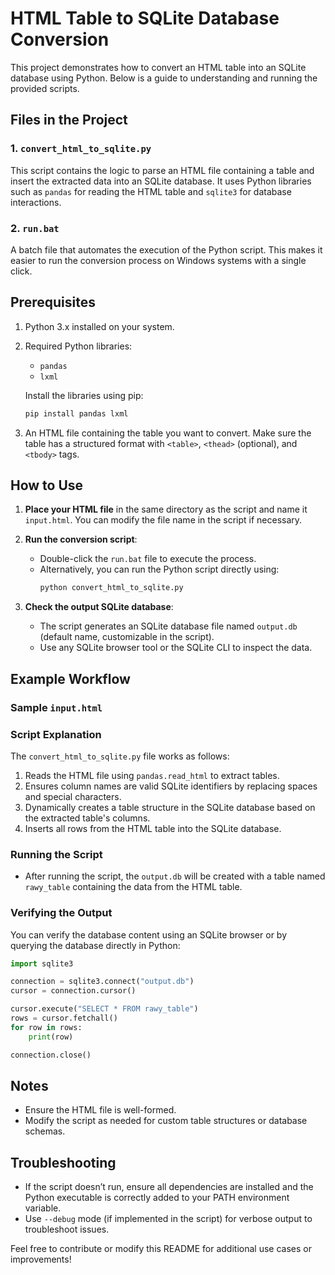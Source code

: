 # HTML Table to SQLite Database Conversion

This project demonstrates how to convert an HTML table into an SQLite database using Python. Below is a guide to understanding and running the provided scripts.

## Files in the Project

### 1. `convert_html_to_sqlite.py`
This script contains the logic to parse an HTML file containing a table and insert the extracted data into an SQLite database. It uses Python libraries such as `pandas` for reading the HTML table and `sqlite3` for database interactions.

### 2. `run.bat`
A batch file that automates the execution of the Python script. This makes it easier to run the conversion process on Windows systems with a single click.

## Prerequisites

1. Python 3.x installed on your system.
2. Required Python libraries:
    - `pandas`
    - `lxml`

   Install the libraries using pip:
   ```bash
   pip install pandas lxml
   ```

3. An HTML file containing the table you want to convert. Make sure the table has a structured format with `<table>`, `<thead>` (optional), and `<tbody>` tags.

## How to Use

1. **Place your HTML file** in the same directory as the script and name it `input.html`. You can modify the file name in the script if necessary.

2. **Run the conversion script**:
   - Double-click the `run.bat` file to execute the process.
   - Alternatively, you can run the Python script directly using:
     ```bash
     python convert_html_to_sqlite.py
     ```

3. **Check the output SQLite database**:
   - The script generates an SQLite database file named `output.db` (default name, customizable in the script).
   - Use any SQLite browser tool or the SQLite CLI to inspect the data.

## Example Workflow

### Sample `input.html`

### Script Explanation
The `convert_html_to_sqlite.py` file works as follows:
1. Reads the HTML file using `pandas.read_html` to extract tables.
2. Ensures column names are valid SQLite identifiers by replacing spaces and special characters.
3. Dynamically creates a table structure in the SQLite database based on the extracted table's columns.
4. Inserts all rows from the HTML table into the SQLite database.

### Running the Script
- After running the script, the `output.db` will be created with a table named `rawy_table` containing the data from the HTML table.

### Verifying the Output
You can verify the database content using an SQLite browser or by querying the database directly in Python:

```python
import sqlite3

connection = sqlite3.connect("output.db")
cursor = connection.cursor()

cursor.execute("SELECT * FROM rawy_table")
rows = cursor.fetchall()
for row in rows:
    print(row)

connection.close()
```

## Notes
- Ensure the HTML file is well-formed.
- Modify the script as needed for custom table structures or database schemas.

## Troubleshooting
- If the script doesn’t run, ensure all dependencies are installed and the Python executable is correctly added to your PATH environment variable.
- Use `--debug` mode (if implemented in the script) for verbose output to troubleshoot issues.

Feel free to contribute or modify this README for additional use cases or improvements!
